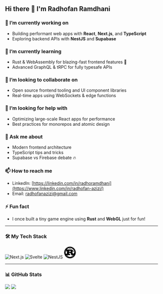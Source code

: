 ## Hi there 👋 I'm Radhofan Ramdhani

<!--
**radhofan/radhofan** is a ✨ _special_ ✨ repository because its `README.md` (this file) appears on your GitHub profile.
-->

### 🔭 I’m currently working on
- Building performant web apps with **React**, **Next.js**, and **TypeScript**
- Exploring backend APIs with **NestJS** and **Supabase**

### 🌱 I’m currently learning
- Rust & WebAssembly for blazing-fast frontend features 🚀
- Advanced GraphQL & tRPC for fully typesafe APIs

### 👯 I’m looking to collaborate on
- Open source frontend tooling and UI component libraries
- Real-time apps using WebSockets & edge functions

### 🤔 I’m looking for help with
- Optimizing large-scale React apps for performance
- Best practices for monorepos and atomic design

### 💬 Ask me about
- Modern frontend architecture
- TypeScript tips and tricks
- Supabase vs Firebase debate 🔥

### 📫 How to reach me
- LinkedIn: [https://linkedin.com/in/radhoramdhani](https://www.linkedin.com/in/radhofan-azizi/)
- Email: radhofanazizi@gmail.com

### ⚡ Fun fact
- I once built a tiny game engine using **Rust** and **WebGL** just for fun!

---

### 🛠️ My Tech Stack
<p align="left">
  <img alt="Next.js" src="https://cdn.jsdelivr.net/gh/devicons/devicon/icons/nextjs/nextjs-original.svg" width="40" height="40"/>
  <img alt="Svelte" src="https://cdn.jsdelivr.net/gh/devicons/devicon/icons/svelte/svelte-original.svg" width="40" height="40"/>
  <img alt="NestJS" src="https://nestjs.com/img/logo-small.svg" width="40" height="40"/>
  <img alt="Rust" src="https://raw.githubusercontent.com/devicons/devicon/master/icons/rust/rust-original.svg" width="40" height="40"/>
</p>

---

### 📊 GitHub Stats

<p align="left">
  <img height="150px" src="https://github-readme-stats.vercel.app/api?username=radhofan&show_icons=true&theme=radical" />
  <img height="150px" src="https://github-readme-stats.vercel.app/api/top-langs/?username=radhofan&layout=compact&theme=radical" />
</p>
